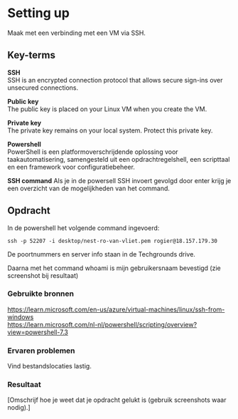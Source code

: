 # Setting up
Maak met een verbinding met een VM via SSH.

## Key-terms
**SSH**  
SSH is an encrypted connection protocol that allows secure sign-ins over unsecured connections. 

**Public key**  
The public key is placed on your Linux VM when you create the VM.

**Private key**  
The private key remains on your local system. Protect this private key.

**Powershell**  
PowerShell is een platformoverschrijdende oplossing voor taakautomatisering, samengesteld uit een opdrachtregelshell, een scripttaal en een framework voor configuratiebeheer. 

**SSH command**
Als je in de powersell SSH invoert gevolgd door enter krijg je een overzicht van de mogelijkheden van het command.

## Opdracht
In de powershell het volgende command ingevoerd:  

    ssh -p 52207 -i desktop/nest-ro-van-vliet.pem rogier@18.157.179.30  

De poortnummers en server info staan in de Techgrounds drive.

Daarna met het command whoami is mijn gebruikersnaam bevestigd (zie screenshot bij resultaat)

### Gebruikte bronnen
https://learn.microsoft.com/en-us/azure/virtual-machines/linux/ssh-from-windows  
https://learn.microsoft.com/nl-nl/powershell/scripting/overview?view=powershell-7.3

### Ervaren problemen
Vind bestandslocaties lastig.

### Resultaat
[Omschrijf hoe je weet dat je opdracht gelukt is (gebruik screenshots waar nodig).]
